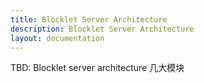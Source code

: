 ```yaml
---
title: Blocklet Server Architecture
description: Blocklet Server Architecture
layout: documentation
---
```


TBD: Blocklet server architecture 几大模块
